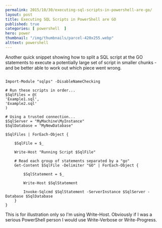 ```yaml
---
permalink: 2015/10/30/executing-sql-scripts-in-powershell-are-go/
layout: post
title: Executing SQL Scripts in PowerShell are GO
published: true
categories: [ powershell  ]
hero: power
thumbnail: "/img/thumbnails/parcel-420x255.webp"
alttext: powershell
---
```


Another quick snippet showing how to split a SQL script at the GO statements to execute a potentially large set 
of script in smaller chunks - and be better able to work out which piece went wrong.

~~~
 
Import-Module "sqlps" -DisableNameChecking

# Run these scripts in order...
$SqlFiles = @(
'Example1.sql',
'Example2.sql'
)

# Using a trusted connection...
$SqlServer = "MyMachine\MyInstance"
$SqlDatabase = "MyNewDatabase"

$SqlFiles | ForEach-Object {

    $SqlFile = $_

    Write-Host "Running Script $SqlFile"

	# Read each group of statements separated by a "go"
    Get-Content $SqlFile -Delimiter "GO" | ForEach-Object { 
        
		$SqlStatement = $_ 
		
		Write-Host $SqlStatement
			
		Invoke-Sqlcmd $SqlStatement -ServerInstance $SqlServer -Database $SqlDatabase 
    }
}

~~~

This is for illustration only so I'm using Write-Host. Obviously if I was a serious PowerShell person I would 
use Write-Verbose or Write-Progress.

